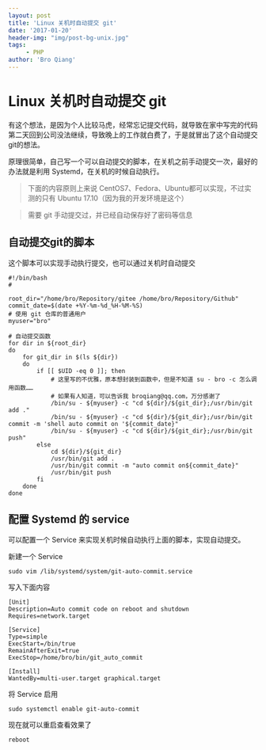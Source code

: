 ```yaml
---
layout: post
title: 'Linux 关机时自动提交 git'
date: '2017-01-20'
header-img: "img/post-bg-unix.jpg"
tags:
     - PHP
author: 'Bro Qiang'
---
```


# Linux 关机时自动提交 git

有这个想法，是因为个人比较马虎，经常忘记提交代码，就导致在家中写完的代码第二天回到公司没法继续，导致晚上的工作就白费了，于是就冒出了这个自动提交git的想法。

原理很简单，自己写一个可以自动提交的脚本，在关机之前手动提交一次，最好的办法就是利用 Systemd，在关机的时候自动执行。

> 下面的内容原则上来说 CentOS7、Fedora、Ubuntu都可以实现，不过实测的只有 Ubuntu 17.10（因为我的开发环境是这个）

> 需要 git 手动提交过，并已经自动保存好了密码等信息

## 自动提交git的脚本

这个脚本可以实现手动执行提交，也可以通过关机时自动提交

```shell
#!/bin/bash
#

root_dir="/home/bro/Repository/gitee /home/bro/Repository/Github"
commit_date=$(date +%Y-%m-%d_%H-%M-%S)
# 使用 git 仓库的普通用户
myuser="bro"

# 自动提交函数
for dir in ${root_dir}
do  
    for git_dir in $(ls ${dir})
    do  
        if [[ $UID -eq 0 ]]; then
            # 这里写的不优雅，原本想封装到函数中，但是不知道 su - bro -c 怎么调用函数……
            # 如果有人知道，可以告诉我 broqiang@qq.com，万分感谢了
            /bin/su - ${myuser} -c "cd ${dir}/${git_dir};/usr/bin/git add ."
            /bin/su - ${myuser} -c "cd ${dir}/${git_dir};/usr/bin/git commit -m 'shell auto commit on '${commit_date}"
            /bin/su - ${myuser} -c "cd ${dir}/${git_dir};/usr/bin/git push"
        else
            cd ${dir}/${git_dir}
            /usr/bin/git add .
            /usr/bin/git commit -m "auto commit on${commit_date}"
            /usr/bin/git push
        fi
    done
done
```

## 配置 Systemd 的 service

可以配置一个 Service 来实现关机时候自动执行上面的脚本，实现自动提交。

新建一个 Service

```shell
sudo vim /lib/systemd/system/git-auto-commit.service
```

写入下面内容

```shell
[Unit]
Description=Auto commit code on reboot and shutdown
Requires=network.target
 
[Service]
Type=simple
ExecStart=/bin/true
RemainAfterExit=true
ExecStop=/home/bro/bin/git_auto_commit
  
[Install]
WantedBy=multi-user.target graphical.target
```

将 Service 启用

```shell
sudo systemctl enable git-auto-commit
```

现在就可以重启查看效果了

```shell
reboot
```

